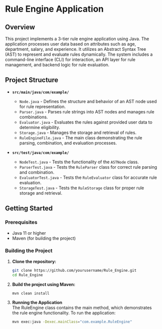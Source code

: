 # Rule Engine Application

## Overview

This project implements a 3-tier rule engine application using Java. The application processes user data based on attributes such as age, department, salary, and experience. It utilizes an Abstract Syntax Tree (AST) to represent and evaluate rules dynamically. The system includes a command-line interface (CLI) for interaction, an API layer for rule management, and backend logic for rule evaluation.

## Project Structure

- **`src/main/java/com/example/`**
    - `Node.java` - Defines the structure and behavior of an AST node used for rule representation.
    - `Parser.java` - Parses rule strings into AST nodes and manages rule combinations.
    - `Evaluator.java` - Evaluates the rules against provided user data to determine eligibility.
    - `Storage.java` - Manages the storage and retrieval of rules.
    - `RuleEngineFile.java` - The main class demonstrating the rule parsing, combination, and evaluation processes.

- **`src/test/java/com/example/`**
    - `NodeTest.java` - Tests the functionality of the `ASTNode` class.
    - `ParserTest.java` - Tests the `RuleParser` class for correct rule parsing and combination.
    - `EvaluatorTest.java` - Tests the `RuleEvaluator` class for accurate rule evaluation.
    - `StorageTest.java` - Tests the `RuleStorage` class for proper rule storage and retrieval.

## Getting Started

### Prerequisites

- Java 11 or higher
- Maven (for building the project)

### Building the Project

1. **Clone the repository:**

   ```bash
   git clone https://github.com/yourusername/Rule_Engine.git
   cd Rule_Engine
   
2. **Build the project using Maven:**
   ```bash
   mvn clean install

3. **Running the Application** \
   The RuleEngine class contains the main method, which demonstrates the rule engine functionality. To run the application:
   ```bash
   mvn exec:java -Dexec.mainClass="com.example.RuleEngine"